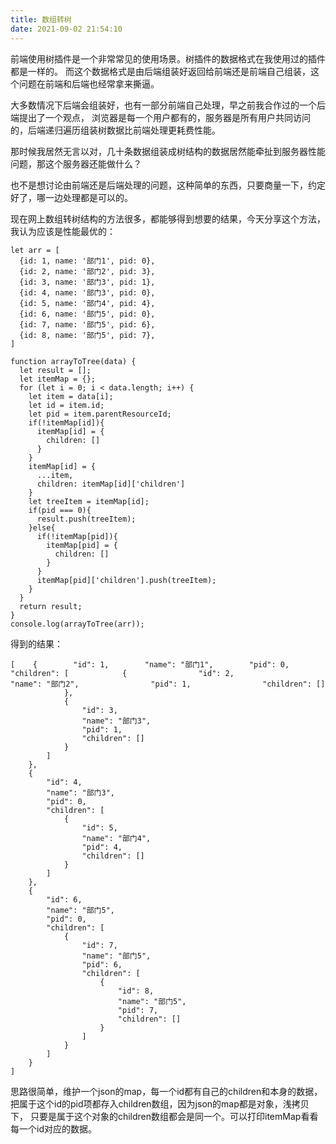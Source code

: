 ```yaml
---
title: 数组转树
date: 2021-09-02 21:54:10
---
```

前端使用树插件是一个非常常见的使用场景。树插件的数据格式在我使用过的插件都是一样的。 而这个数据格式是由后端组装好返回给前端还是前端自己组装，这个问题在前端和后端也经常拿来撕逼。

大多数情况下后端会组装好，也有一部分前端自己处理，早之前我合作过的一个后端提出了一个观点， 浏览器是每一个用户都有的，服务器是所有用户共同访问的，后端递归遍历组装树数据比前端处理更耗费性能。

那时候我居然无言以对，几十条数据组装成树结构的数据居然能牵扯到服务器性能问题，那这个服务器还能做什么？

也不是想讨论由前端还是后端处理的问题，这种简单的东西，只要商量一下，约定好了，哪一边处理都是可以的。

现在网上数组转树结构的方法很多，都能够得到想要的结果，今天分享这个方法，我认为应该是性能最优的：

```
let arr = [
  {id: 1, name: '部门1', pid: 0},
  {id: 2, name: '部门2', pid: 3},
  {id: 3, name: '部门3', pid: 1},
  {id: 4, name: '部门3', pid: 0},
  {id: 5, name: '部门4', pid: 4},
  {id: 6, name: '部门5', pid: 0},
  {id: 7, name: '部门5', pid: 6},
  {id: 8, name: '部门5', pid: 7},
]

function arrayToTree(data) {
  let result = [];
  let itemMap = {};
  for (let i = 0; i < data.length; i++) {
    let item = data[i];
    let id = item.id;
    let pid = item.parentResourceId;
    if(!itemMap[id]){
      itemMap[id] = {
        children: []
      }
    }
    itemMap[id] = {
      ...item,
      children: itemMap[id]['children']
    }
    let treeItem = itemMap[id];
    if(pid === 0){
      result.push(treeItem);
    }else{
      if(!itemMap[pid]){
        itemMap[pid] = {
          children: []
        }
      }
      itemMap[pid]['children'].push(treeItem);
    }
  }
  return result;
}
console.log(arrayToTree(arr));
```

得到的结果：

```
[    {        "id": 1,        "name": "部门1",        "pid": 0,        "children": [            {                "id": 2,                "name": "部门2",                "pid": 1,                "children": []
            },
            {
                "id": 3,
                "name": "部门3",
                "pid": 1,
                "children": []
            }
        ]
    },
    {
        "id": 4,
        "name": "部门3",
        "pid": 0,
        "children": [
            {
                "id": 5,
                "name": "部门4",
                "pid": 4,
                "children": []
            }
        ]
    },
    {
        "id": 6,
        "name": "部门5",
        "pid": 0,
        "children": [
            {
                "id": 7,
                "name": "部门5",
                "pid": 6,
                "children": [
                    {
                        "id": 8,
                        "name": "部门5",
                        "pid": 7,
                        "children": []
                    }
                ]
            }
        ]
    }
]
```

思路很简单，维护一个json的map，每一个id都有自己的children和本身的数据， 把属于这个id的pid项都存入children数组，因为json的map都是对象，浅拷贝下， 只要是属于这个对象的children数组都会是同一个。可以打印itemMap看看每一个id对应的数据。
